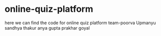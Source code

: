 # online-quiz-platform
here we can find the code for online quiz platform
team-poorva Upmanyu
       sandhya thakur
       anya gupta 
       prakhar goyal
       
